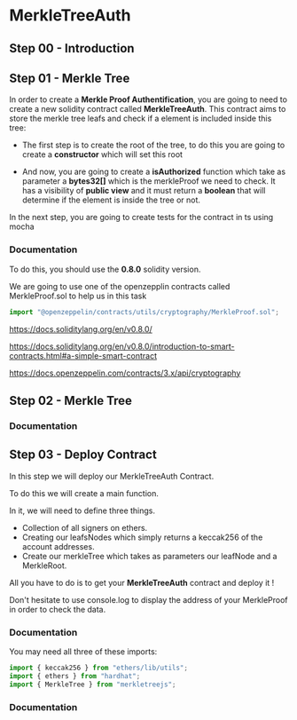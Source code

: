 # MerkleTreeAuth

## Step 00 - Introduction

## Step 01 - Merkle Tree

In order to create a __Merkle Proof Authentification__, you are going to need to create a new solidity contract called __MerkleTreeAuth__. This contract aims to store the merkle tree leafs and check if a element is included inside this tree:

- The first step is to create the root of the tree, to do this you are going to create a __constructor__ which will set this root

- And now, you are going to create a __isAuthorized__ function which take as parameter a __bytes32[]__ which is the merkleProof we need to check. It has a visibility of __public view__ and it must return a __boolean__ that will determine if the element is inside the tree or not.

In the next step, you are going to create tests for the contract in ts using mocha

### Documentation

To do this, you should use the __0.8.0__ solidity version.

We are going to use one of the openzepplin contracts called MerkleProof.sol to help us in this task
```ts
import "@openzeppelin/contracts/utils/cryptography/MerkleProof.sol";
```

https://docs.soliditylang.org/en/v0.8.0/

https://docs.soliditylang.org/en/v0.8.0/introduction-to-smart-contracts.html#a-simple-smart-contract

https://docs.openzeppelin.com/contracts/3.x/api/cryptography

## Step 02 - Merkle Tree

### Documentation

## Step 03 - Deploy Contract

In this step we will deploy our MerkleTreeAuth Contract.

To do this we will create a main function.

In it, we will need to define three things.

- Collection of all signers on ethers.
- Creating our leafsNodes which simply returns a keccak256 of the account addresses.
- Create our merkleTree which takes as parameters our leafNode and a MerkleRoot.

All you have to do is to get your **MerkleTreeAuth** contract and deploy it !

Don't hesitate to use console.log to display the address of your MerkleProof in order to check the data.

### Documentation

You may need all three of these imports:
```ts
import { keccak256 } from "ethers/lib/utils";
import { ethers } from "hardhat";
import { MerkleTree } from "merkletreejs";
```

### Documentation
